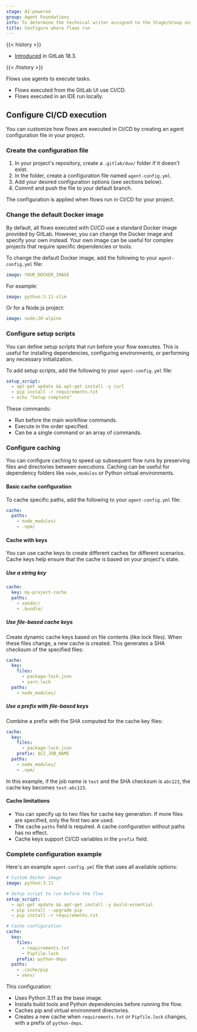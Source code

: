 ```yaml
---
stage: AI-powered
group: Agent Foundations
info: To determine the technical writer assigned to the Stage/Group associated with this page, see https://handbook.gitlab.com/handbook/product/ux/technical-writing/#assignments
title: Configure where flows run
---
```


{{< history >}}

- [Introduced](https://gitlab.com/gitlab-org/gitlab/-/issues/477166) in GitLab 18.3.

{{< /history >}}

Flows use agents to execute tasks.

- Flows executed from the GitLab UI use CI/CD.
- Flows executed in an IDE run locally.

## Configure CI/CD execution

You can customize how flows are executed in CI/CD by creating an agent configuration file in your project.

### Create the configuration file

1. In your project's repository, create a `.gitlab/duo/` folder if it doesn't exist.
1. In the folder, create a configuration file named `agent-config.yml`.
1. Add your desired configuration options (see sections below).
1. Commit and push the file to your default branch.

The configuration is applied when flows run in CI/CD for your project.

### Change the default Docker image

By default, all flows executed with CI/CD use a standard Docker image provided by GitLab.
However, you can change the Docker image and specify your own instead.
Your own image can be useful for complex projects that require specific dependencies or tools.

To change the default Docker image, add the following to your `agent-config.yml` file:

```yaml
image: YOUR_DOCKER_IMAGE
```

For example:

```yaml
image: python:3.11-slim
```

Or for a Node.js project:

```yaml
image: node:20-alpine
```

### Configure setup scripts

You can define setup scripts that run before your flow executes. This is useful for installing dependencies, configuring environments, or performing any necessary initialization.

To add setup scripts, add the following to your `agent-config.yml` file:

```yaml
setup_script:
  - apt-get update && apt-get install -y curl
  - pip install -r requirements.txt
  - echo "Setup complete"
```

These commands:

- Run before the main workflow commands.
- Execute in the order specified.
- Can be a single command or an array of commands.

### Configure caching

You can configure caching to speed up subsequent flow runs by preserving files and directories between executions. Caching can be useful for dependency folders like `node_modules` or Python virtual environments.

#### Basic cache configuration

To cache specific paths, add the following to your `agent-config.yml` file:

```yaml
cache:
  paths:
    - node_modules/
    - .npm/
```

#### Cache with keys

You can use cache keys to create different caches for different scenarios. Cache keys help ensure that the cache is based on your project's state.

##### Use a string key

```yaml
cache:
  key: my-project-cache
  paths:
    - vendor/
    - .bundle/
```

##### Use file-based cache keys

Create dynamic cache keys based on file contents (like lock files). When these files change, a new cache is created. This generates a SHA checksum of the specified files:

```yaml
cache:
  key:
    files:
      - package-lock.json
      - yarn.lock
  paths:
    - node_modules/
```

##### Use a prefix with file-based keys

Combine a prefix with the SHA computed for the cache key files:

```yaml
cache:
  key:
    files:
      - package-lock.json
    prefix: $CI_JOB_NAME
  paths:
    - node_modules/
    - .npm/
```

In this example, if the job name is `test` and the SHA checksum is `abc123`, the cache key becomes `test-abc123`.

#### Cache limitations

- You can specify up to two files for cache key generation. If more files are specified, only the first two are used.
- The cache `paths` field is required. A cache configuration without paths has no effect.
- Cache keys support CI/CD variables in the `prefix` field.

### Complete configuration example

Here's an example `agent-config.yml` file that uses all available options:

```yaml
# Custom Docker image
image: python:3.11

# Setup script to run before the flow
setup_script:
  - apt-get update && apt-get install -y build-essential
  - pip install --upgrade pip
  - pip install -r requirements.txt

# Cache configuration
cache:
  key:
    files:
      - requirements.txt
      - Pipfile.lock
    prefix: python-deps
  paths:
    - .cache/pip
    - venv/
```

This configuration:

- Uses Python 3.11 as the base image.
- Installs build tools and Python dependencies before running the flow.
- Caches pip and virtual environment directories.
- Creates a new cache when `requirements.txt` or `Pipfile.lock` changes, with a prefix of `python-deps`.
